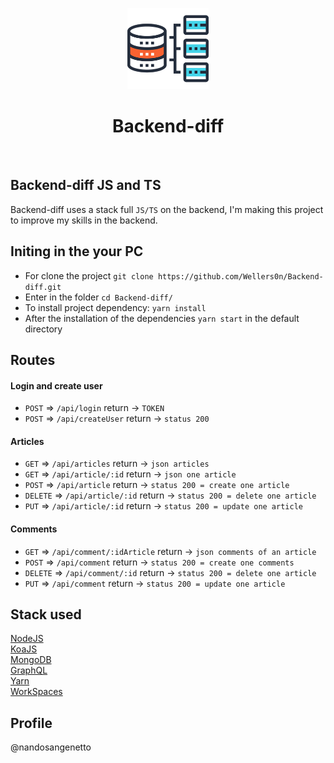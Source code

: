 <p align="center">
    <img src="./backend.png" height="130"/>
</p>
<p>
   <h1 align="center">Backend-diff</h1>
<p/>
    
<br/>

## Backend-diff JS and TS
  
  Backend-diff uses a stack full `JS/TS` on the backend, I'm making this project to improve
  my skills in the backend.
  
## Initing in the your PC

- For clone the project `git clone https://github.com/Wellers0n/Backend-diff.git`
- Enter in the folder `cd Backend-diff/`
- To install project dependency: `yarn install`
- After the installation of the dependencies `yarn start` in the default directory

## Routes

#### Login and create user
- `POST` => `/api/login` return -> `TOKEN`
- `POST` => `/api/createUser` return -> `status 200`

#### Articles
- `GET` => `/api/articles` return -> `json articles`
- `GET` => `/api/article/:id` return -> `json one article`
- `POST` => `/api/article` return -> `status 200 = create one article`
- `DELETE` => `/api/article/:id` return -> `status 200 = delete one article`
- `PUT` => `/api/article/:id` return -> `status 200 = update one article`

#### Comments
- `GET` => `/api/comment/:idArticle` return -> `json comments of an article`
- `POST` => `/api/comment` return -> `status 200 = create one comments`
- `DELETE` => `/api/comment/:id` return -> `status 200 = delete one article`
- `PUT` => `/api/comment` return -> `status 200 = update one article`

## Stack used

[NodeJS](https://nodejs.org/en/)<br/>
[KoaJS](https://koajs.com/)<br/>
[MongoDB](https://www.mongodb.com/)<br/>
[GraphQL](https://graphql.org/)<br/>
[Yarn](https://yarnpkg.com/en/)<br/>
[WorkSpaces](https://yarnpkg.com/lang/en/docs/workspaces/)<br/>

## Profile
@nandosangenetto
